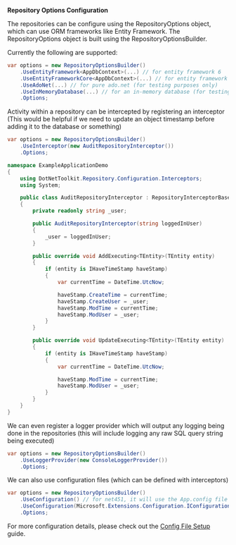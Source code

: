 **Repository Options Configuration**

The repositories can be configure using the RepositoryOptions object, which can use ORM frameworks like Entity Framework.
The RepositoryOptions object is built using the RepositoryOptionsBuilder. 

Currently the following are supported:

```csharp
var options = new RepositoryOptionsBuilder()
    .UseEntityFramework<AppDbContext>(...) // for entity framework 6
    .UseEntityFrameworkCore<AppDbContext>(...) // for entity framework core
    .UseAdoNet(...) // for pure ado.net (for testing purposes only)
    .UseInMemoryDatabase(...) // for an in-memory database (for testing purposes only)
    .Options;
```

Activity within a repository can be intercepted by registering an interceptor (This would be helpful if we need to update an object timestamp before adding it to the database or something)

```csharp
var options = new RepositoryOptionsBuilder()
    .UseInterceptor(new AuditRepositoryInterceptor())
    .Options;
```

```csharp
namespace ExampleApplicationDemo
{
    using DotNetToolkit.Repository.Configuration.Interceptors;
    using System;

    public class AuditRepositoryInterceptor : RepositoryInterceptorBase
    {
        private readonly string _user;

        public AuditRepositoryInterceptor(string loggedInUser)
        {
            _user = loggedInUser;
        }

        public override void AddExecuting<TEntity>(TEntity entity)
        {
            if (entity is IHaveTimeStamp haveStamp)
            {
                var currentTime = DateTime.UtcNow;

                haveStamp.CreateTime = currentTime;
                haveStamp.CreateUser = _user;
                haveStamp.ModTime = currentTime;
                haveStamp.ModUser = _user;
            }
        }

        public override void UpdateExecuting<TEntity>(TEntity entity)
        {
            if (entity is IHaveTimeStamp haveStamp)
            {
                var currentTime = DateTime.UtcNow;

                haveStamp.ModTime = currentTime;
                haveStamp.ModUser = _user;
            }
        }
    }
}
```

We can even register a logger provider which will output any logging being done in the repositories (this will include logging any raw SQL query string being executed)

```csharp
var options = new RepositoryOptionsBuilder()
    .UseLoggerProvider(new ConsoleLoggerProvider())
    .Options;
```

We can also use configuration files (which can be defined with interceptors)

```csharp
var options = new RepositoryOptionsBuilder()
    .UseConfiguration() // for net451, it will use the App.config file
    .UseConfiguration(Microsoft.Extensions.Configuration.IConfiguration) // for .netstandard2_0
    .Options;
```

For more configuration details, please check out the [Config File Setup](/docs/config-file-setup.md) guide.
